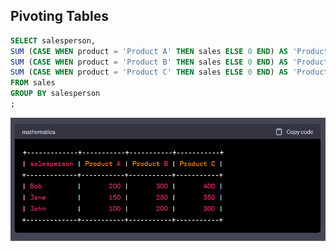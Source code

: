 ## Pivoting Tables

```sql
SELECT salesperson,
SUM (CASE WHEN product = 'Product A' THEN sales ELSE 0 END) AS 'Product A',
SUM (CASE WHEN product = 'Product B' THEN sales ELSE 0 END) AS 'Product B',
SUM (CASE WHEN product = 'Product C' THEN sales ELSE 0 END) AS 'Product C'
FROM sales
GROUP BY salesperson
;
```

![image](resources/pivot_result.png)
